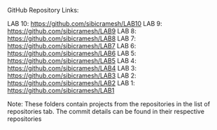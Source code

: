 GitHub Repository Links:

LAB 10: https://github.com/sibicramesh/LAB10
LAB 9: https://github.com/sibicramesh/LAB9
LAB 8: https://github.com/sibicramesh/LAB8
LAB 7: https://github.com/sibicramesh/LAB7
LAB 6: https://github.com/sibicramesh/LAB6
LAB 5: https://github.com/sibicramesh/LAB5
LAB 4: https://github.com/sibicramesh/LAB4
LAB 3: https://github.com/sibicramesh/LAB3
LAB 2: https://github.com/sibicramesh/LAB2
LAB 1: https://github.com/sibicramesh/LAB1

Note: These folders contain projects from the repositories in the list of repositories tab. The commit details can be found in their respective repositories
